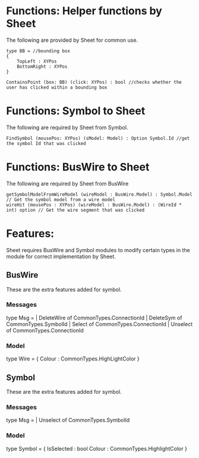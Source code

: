 # Functions: Helper functions by Sheet

The following are provided by Sheet for common use.
 
```
type BB = //bounding box
{
    TopLeft : XYPos
    BottomRight : XYPos
}

ContainsPoint (box: BB) (click: XYPos) : bool //checks whether the user has clicked within a bounding box 
```

# Functions: Symbol to Sheet 

The following are required by Sheet from Symbol.

```
FindSymbol (mousePos: XYPos) (sModel: Model) : Option Symbol.Id //get the symbol Id that was clicked 
```

# Functions: BusWire to Sheet

The following are required by Sheet from BusWire

```
getSymbolModelFromWireModel (wireModel : BusWire.Model) : Symbol.Model // Get the symbol model from a wire model
wireHit (mousePos : XYPos) (wireModel : BusWire.Model) : (WireId * int) option // Get the wire segment that was clicked
```

# Features:

Sheet requires BusWire and Symbol modules to modify certain types in the module for correct implementation by Sheet. 

## BusWire 
These are the extra features added for symbol. 

### Messages 
type Msg = 
| DeleteWire of CommonTypes.ConnectionId
| DeleteSym of CommonTypes.SymbolId 
| Select of CommonTypes.ConnectionId
| Unselect of CommonTypes.ConnectionId


### Model 
type Wire = 
{
    Colour : CommonTypes.HighLightColor
}

## Symbol 
These are the extra features added for symbol. 

### Messages 
type Msg = 
| Unselect of CommonTypes.SymbolId


### Model 
type Symbol =
{
    IsSelected : bool 
    Colour : CommonTypes.HighlightColor 
}
